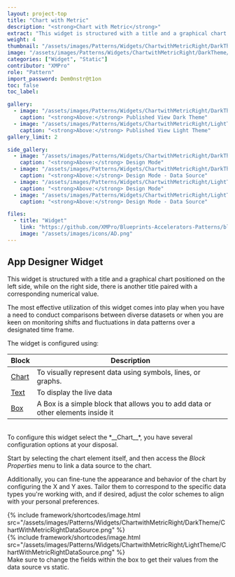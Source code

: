 ```yaml
---
layout: project-top
title: "Chart with Metric"
description: "<strong>Chart with Metric</strong>"
extract: "This widget is structured with a title and a graphical chart positioned on the left side, while on the right side, there is another title paired with a corresponding numerical value."
weight: 4
thumbnail: "/assets/images/Patterns/Widgets/ChartwithMetricRight/DarkTheme/ChartWithMetricRightPublishedMode.png"
image: "/assets/images/Patterns/Widgets/ChartwithMetricRight/DarkTheme/ChartWithMetricRightPublishedMode.png"
categories: ["Widget", "Static"]
contributor: "XMPro"
role: "Pattern"
import_password: Dem0nstr@t1on
toc: false
toc_label: 

gallery:
  - image: "/assets/images/Patterns/Widgets/ChartwithMetricRight/DarkTheme/ChartWithMetricRightPublishedMode.png"
    caption: "<strong>Above:</strong> Published View Dark Theme"
  - image: "/assets/images/Patterns/Widgets/ChartwithMetricRight/LightTheme/ChartWithMetricRightPublishedMode.png"
    caption: "<strong>Above:</strong> Published View Light Theme"
gallery_limit: 2

side_gallery:
  - image: "/assets/images/Patterns/Widgets/ChartwithMetricRight/DarkTheme/ChartWithMetricRightDesignMode.png"
    caption: "<strong>Above:</strong> Design Mode"
  - image: "/assets/images/Patterns/Widgets/ChartwithMetricRight/DarkTheme/ChartWithMetricRightDataSource.png"
    caption: "<strong>Above:</strong> Design Mode - Data Source"
  - image: "/assets/images/Patterns/Widgets/ChartwithMetricRight/LightTheme/ChartWithMetricRightDesignMode.png"
    caption: "<strong>Above:</strong> Design Mode"
  - image: "/assets/images/Patterns/Widgets/ChartwithMetricRight/LightTheme/ChartWithMetricRightDataSource.png"
    caption: "<strong>Above:</strong> Design Mode - Data Source"

files:
  - title: "Widget"
    link: "https://github.com/XMPro/Blueprints-Accelerators-Patterns/blob/master/Patterns/Widgets/Chart%20With%20Metric%20Right.xwid"
    image: "/assets/images/icons/AD.png"
---
```


## App Designer Widget
This widget is structured with a title and a graphical chart positioned on the left side, while on the right side, there is another title paired with a corresponding numerical value. 

The most effective utilization of this widget comes into play when you have a need to conduct comparisons between diverse datasets or when you are keen on monitoring shifts and fluctuations in data patterns over a designated time frame.

The widget is configured using: 

| Block                                  | Description                                                  |
| -------------------------------------- | ------------------------------------------------------------ |
| [Chart](https://documentation.xmpro.com/blocks-toolbox/visualizations/chart) | To visually represent data using symbols, lines, or graphs. |
| [Text](https://documentation.xmpro.com/blocks-toolbox/basic/text) | To display the live data |
| [Box](https://documentation.xmpro.com/blocks-toolbox/layout/box-and-data-repeater-box) | A Box is a simple block that allows you to add data or other elements inside it |

<br />
To configure this widget select the *__Chart__*, you have several configuration options at your disposal. 

Start by selecting the chart element itself, and then access the *Block Properties* menu to link a data source to the chart. 

Additionally, you can fine-tune the appearance and behavior of the chart by configuring the X and Y axes. Tailor them to correspond to the specific data types you're working with, and if desired, adjust the color schemes to align with your personal preferences.
<div class="inline_image">{% include framework/shortcodes/image.html src="/assets/images/Patterns/Widgets/ChartwithMetricRight/DarkTheme/ChartWithMetricRightDataSource.png" %}</div>
<div class="inline_image">{% include framework/shortcodes/image.html src="/assets/images/Patterns/Widgets/ChartwithMetricRight/LightTheme/ChartWithMetricRightDataSource.png" %}</div>
Make sure to change the fields within the box to get their values from the data source vs static.